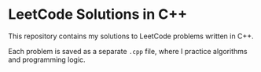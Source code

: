 # LeetCode Solutions in C++

This repository contains my solutions to LeetCode problems written in C++.

Each problem is saved as a separate `.cpp` file, where I practice algorithms and programming logic.
